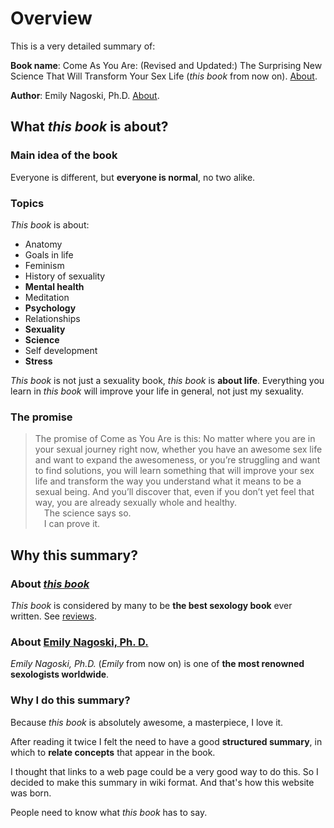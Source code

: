 # Overview

This is a very detailed summary of:

**Book name**: Come As You Are: (Revised and Updated:) The Surprising New Science That Will Transform Your Sex Life (_this book_ from now on). [About](#about-this-book). 

**Author**: Emily Nagoski, Ph.D. [About](#about-emily-nagoski-ph-d). 
## What _this book_ is about?

### Main idea of the book

Everyone is different, but **everyone is normal**, no two alike.

### Topics

_This book_ is about:

- Anatomy
- Goals in life
- Feminism
- History of sexuality 
- **Mental health**
- Meditation
- **Psychology**
- Relationships
- **Sexuality**
- **Science**
- Self development
- **Stress** 

_This book_ is not just a sexuality book, _this book_ is **about life**. Everything you learn in _this book_ will improve your life in general, not just my sexuality.

### The promise

> The promise of Come as You Are is this: No matter where you are in your sexual journey right now, whether you have an awesome sex life and want to expand the awesomeness, or you’re struggling and want to find solutions, you will learn something that will improve your sex life and transform the way you understand what it means to be a sexual being. And you’ll discover that, even if you don’t yet feel that way, you are already sexually whole and healthy.<br/>
&emsp;The science says so.<br/>
&emsp;I can prove it.

## Why this summary?

### About [_this book_](https://www.amazon.com/Come-You-Are-Surprising-Transform-ebook/dp/B08BZWXK9J/ref=sr_1_1?keywords=come+as+you+are+by+emily+nagoski%2C+ph.d&s=digital-text)

_This book_ is considered by many to be **the best sexology book** ever written. See [reviews](https://www.amazon.com/Come-You-Are-Surprising-Transform-ebook/dp/B08BZWXK9J/ref=sr_1_1?keywords=come+as+you+are+by+emily+nagoski%2C+ph.d&s=digital-text).

### About [Emily Nagoski, Ph. D.](https://www.emilynagoski.com/the-facts)

_Emily Nagoski, Ph.D._ (_Emily_ from now on) is one of **the most renowned sexologists worldwide**.  

### Why I do this summary? 

Because _this book_ is absolutely awesome, a masterpiece, I love it. 

After reading it twice I felt the need to have a good **structured summary**, in which to **relate concepts** that appear in the book. 

I thought that links to a web page could be a very good way to do this. So I decided to make this summary in wiki format. And that's how this website was born.   

People need to know what _this book_ has to say. 
